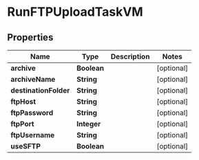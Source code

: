 

# RunFTPUploadTaskVM


## Properties

| Name | Type | Description | Notes |
|------------ | ------------- | ------------- | -------------|
|**archive** | **Boolean** |  |  [optional] |
|**archiveName** | **String** |  |  [optional] |
|**destinationFolder** | **String** |  |  [optional] |
|**ftpHost** | **String** |  |  [optional] |
|**ftpPassword** | **String** |  |  [optional] |
|**ftpPort** | **Integer** |  |  [optional] |
|**ftpUsername** | **String** |  |  [optional] |
|**useSFTP** | **Boolean** |  |  [optional] |



